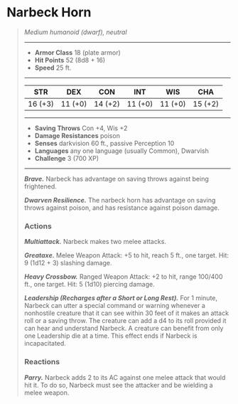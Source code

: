 # Narbeck Horn
>*Medium humanoid (dwarf), neutral*
>___
>- **Armor Class** 18 (plate armor)
>- **Hit Points** 52 (8d8 + 16)
>- **Speed** 25 ft. 
>___
>|STR|DEX|CON|INT|WIS|CHA|
>|:---:|:---:|:---:|:---:|:---:|:---:|
>|16 (+3)|11 (+0)|14 (+2)|11 (+0)|11 (+0)|15 (+2)|
>___
>- **Saving Throws** Con +4, Wis +2
>- **Damage Resistances** poison
>- **Senses** darkvision 60 ft., passive Perception 10
>- **Languages** any one language (usually Common), Dwarvish
>- **Challenge** 3 (700 XP)
>___
>***Brave.*** Narbeck has advantage on saving throws against being frightened.  
>
>***Dwarven Resilience.*** The narbeck horn has advantage on saving throws against poison, and has resistance against poison damage.  
>
>### Actions
>***Multiattack.*** Narbeck makes two melee attacks.  
>
>***Greataxe.*** Melee Weapon Attack: +5 to hit, reach 5 ft., one target. Hit: 9 (1d12 + 3) slashing damage.  
>
>***Heavy Crossbow.*** Ranged Weapon Attack: +2 to hit, range 100/400 ft., one target. Hit: 5 (1d10) piercing damage.  
>
>***Leadership (Recharges after a Short or Long Rest).*** For 1 minute, Narbeck can utter a special command or warning whenever a nonhostile creature that it can see within 30 feet of it makes an attack roll or a saving throw. The creature can add a d4 to its roll provided it can hear and understand Narbeck. A creature can benefit from only one Leadership die at a time. This effect ends if Narbeck is incapacitated.  
>
>### Reactions
>***Parry.*** Narbeck adds 2 to its AC against one melee attack that would hit it. To do so, Narbeck must see the attacker and be wielding a melee weapon.